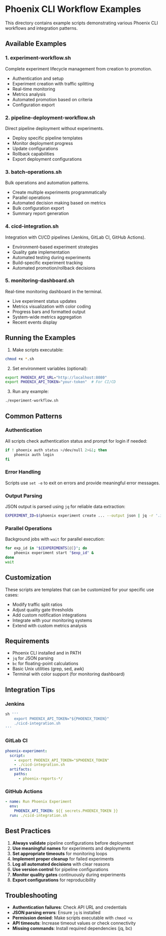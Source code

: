 # Phoenix CLI Workflow Examples

This directory contains example scripts demonstrating various Phoenix CLI workflows and integration patterns.

## Available Examples

### 1. experiment-workflow.sh
Complete experiment lifecycle management from creation to promotion.
- Authentication and setup
- Experiment creation with traffic splitting
- Real-time monitoring
- Metrics analysis
- Automated promotion based on criteria
- Configuration export

### 2. pipeline-deployment-workflow.sh
Direct pipeline deployment without experiments.
- Deploy specific pipeline templates
- Monitor deployment progress
- Update configurations
- Rollback capabilities
- Export deployment configurations

### 3. batch-operations.sh
Bulk operations and automation patterns.
- Create multiple experiments programmatically
- Parallel operations
- Automated decision making based on metrics
- Bulk configuration export
- Summary report generation

### 4. cicd-integration.sh
Integration with CI/CD pipelines (Jenkins, GitLab CI, GitHub Actions).
- Environment-based experiment strategies
- Quality gate implementation
- Automated testing during experiments
- Build-specific experiment tracking
- Automated promotion/rollback decisions

### 5. monitoring-dashboard.sh
Real-time monitoring dashboard in the terminal.
- Live experiment status updates
- Metrics visualization with color coding
- Progress bars and formatted output
- System-wide metrics aggregation
- Recent events display

## Running the Examples

1. Make scripts executable:
```bash
chmod +x *.sh
```

2. Set environment variables (optional):
```bash
export PHOENIX_API_URL="http://localhost:8080"
export PHOENIX_API_TOKEN="your-token"  # For CI/CD
```

3. Run any example:
```bash
./experiment-workflow.sh
```

## Common Patterns

### Authentication
All scripts check authentication status and prompt for login if needed:
```bash
if ! phoenix auth status >/dev/null 2>&1; then
    phoenix auth login
fi
```

### Error Handling
Scripts use `set -e` to exit on errors and provide meaningful error messages.

### Output Parsing
JSON output is parsed using `jq` for reliable data extraction:
```bash
EXPERIMENT_ID=$(phoenix experiment create ... --output json | jq -r '.id')
```

### Parallel Operations
Background jobs with `wait` for parallel execution:
```bash
for exp_id in "${EXPERIMENTS[@]}"; do
    phoenix experiment start "$exp_id" &
done
wait
```

## Customization

These scripts are templates that can be customized for your specific use cases:

- Modify traffic split ratios
- Adjust quality gate thresholds
- Add custom notification integrations
- Integrate with your monitoring systems
- Extend with custom metrics analysis

## Requirements

- Phoenix CLI installed and in PATH
- `jq` for JSON parsing
- `bc` for floating-point calculations
- Basic Unix utilities (grep, sed, awk)
- Terminal with color support (for monitoring dashboard)

## Integration Tips

### Jenkins
```groovy
sh '''
    export PHOENIX_API_TOKEN="${PHOENIX_TOKEN}"
    ./cicd-integration.sh
'''
```

### GitLab CI
```yaml
phoenix-experiment:
  script:
    - export PHOENIX_API_TOKEN="$PHOENIX_TOKEN"
    - ./cicd-integration.sh
  artifacts:
    paths:
      - phoenix-reports-*/
```

### GitHub Actions
```yaml
- name: Run Phoenix Experiment
  env:
    PHOENIX_API_TOKEN: ${{ secrets.PHOENIX_TOKEN }}
  run: ./cicd-integration.sh
```

## Best Practices

1. **Always validate** pipeline configurations before deployment
2. **Use meaningful names** for experiments and deployments
3. **Set appropriate timeouts** for monitoring loops
4. **Implement proper cleanup** for failed experiments
5. **Log all automated decisions** with clear reasons
6. **Use version control** for pipeline configurations
7. **Monitor quality gates** continuously during experiments
8. **Export configurations** for reproducibility

## Troubleshooting

- **Authentication failures**: Check API URL and credentials
- **JSON parsing errors**: Ensure `jq` is installed
- **Permission denied**: Make scripts executable with `chmod +x`
- **API timeouts**: Increase timeout values or check connectivity
- **Missing commands**: Install required dependencies (jq, bc)